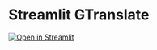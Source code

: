 # Streamlit GTranslate
[![Open in Streamlit](https://static.streamlit.io/badges/streamlit_badge_black_white.svg)](https://share.streamlit.io/letconex/streamlit/GTranslate.py/)
